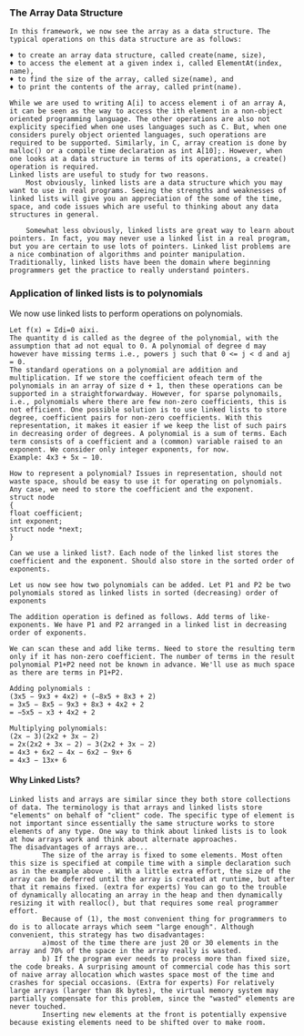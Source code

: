 ### The Array Data Structure

    In this framework, we now see the array as a data structure. The typical operations on this data structure are as follows:

    ♦ to create an array data structure, called create(name, size),
    ♦ to access the element at a given index i, called ElementAt(index, name),
    ♦ to find the size of the array, called size(name), and
    ♦ to print the contents of the array, called print(name).

    While we are used to writing A[i] to access element i of an array A, it can be seen as the way to access the ith element in a non-object oriented programming language. The other operations are also not explicity specified when one uses languages such as C. But, when one considers purely object oriented languages, such operations are required to be supported. Similarly, in C, array creation is done by malloc() or a compile time declaration as int A[10];. However, when one looks at a data structure in terms of its operations, a create() operation is required.
    Linked lists are useful to study for two reasons.
        Most obviously, linked lists are a data structure which you may want to use in real programs. Seeing the strengths and weaknesses of linked lists will give you an appreciation of the some of the time, space, and code issues which are useful to thinking about any data structures in general.

        Somewhat less obviously, linked lists are great way to learn about pointers. In fact, you may never use a linked list in a real program, but you are certain to use lots of pointers. Linked list problems are a nice combination of algorithms and pointer manipulation. Traditionally, linked lists have been the domain where beginning programmers get the practice to really understand pointers.

###    Application of linked lists is to polynomials
   
 We now use linked lists to perform operations on polynomials.

    Let f(x) = Σdi=0 aixi.
    The quantity d is called as the degree of the polynomial, with the assumption that ad not equal to 0. A polynomial of degree d may however have missing terms i.e., powers j such that 0 <= j < d and aj = 0.
    The standard operations on a polynomial are addition and multiplication. If we store the coefficient ofeach term of the polynomials in an array of size d + 1, then these operations can be supported in a straightforwardway. However, for sparse polynomails, i.e., polynomials where there are few non-zero coefficients, this is not efficient. One possible solution is to use linked lists to store degree, coefficient pairs for non-zero coefficients. With this representation, it makes it easier if we keep the list of such pairs in decreasing order of degrees. A polynomial is a sum of terms. Each term consists of a coefficient and a (common) variable raised to an exponent. We consider only integer exponents, for now.
    Example: 4x3 + 5x − 10.

    How to represent a polynomial? Issues in representation, should not waste space, should be easy to use it for operating on polynomials. Any case, we need to store the coefficient and the exponent.
    struct node
    {
    float coefficient;
    int exponent;
    struct node *next;
    }

    Can we use a linked list?. Each node of the linked list stores the coefficient and the exponent. Should also store in the sorted order of exponents.

    Let us now see how two polynomials can be added. Let P1 and P2 be two polynomials stored as linked lists in sorted (decreasing) order of exponents

    The addition operation is defined as follows. Add terms of like-exponents. We have P1 and P2 arranged in a linked list in decreasing order of exponents.

    We can scan these and add like terms. Need to store the resulting term only if it has non-zero coefficient. The number of terms in the result polynomial P1+P2 need not be known in advance. We'll use as much space as there are terms in P1+P2.

    Adding polynomials :
    (3x5 − 9x3 + 4x2) + (−8x5 + 8x3 + 2)
    = 3x5 − 8x5 − 9x3 + 8x3 + 4x2 + 2
    = −5x5 − x3 + 4x2 + 2

    Multiplying polynomials:
    (2x − 3)(2x2 + 3x − 2)
    = 2x(2x2 + 3x − 2) − 3(2x2 + 3x − 2)
    = 4x3 + 6x2 − 4x − 6x2 − 9x+ 6
    = 4x3 − 13x+ 6

#### Why Linked Lists?

    Linked lists and arrays are similar since they both store collections of data. The terminology is that arrays and linked lists store "elements" on behalf of "client" code. The specific type of element is not important since essentially the same structure works to store elements of any type. One way to think about linked lists is to look at how arrays work and think about alternate approaches.
    The disadvantages of arrays are...
            The size of the array is fixed to some elements. Most often this size is specified at compile time with a simple declaration such as in the example above . With a little extra effort, the size of the array can be deferred until the array is created at runtime, but after that it remains fixed. (extra for experts) You can go to the trouble of dynamically allocating an array in the heap and then dynamically resizing it with realloc(), but that requires some real programmer effort.
            Because of (1), the most convenient thing for programmers to do is to allocate arrays which seem "large enough". Although convenient, this strategy has two disadvantages:
            a)most of the time there are just 20 or 30 elements in the array and 70% of the space in the array really is wasted.
            b) If the program ever needs to process more than fixed size, the code breaks. A surprising amount of commercial code has this sort of naive array allocation which wastes space most of the time and crashes for special occasions. (Extra for experts) For relatively large arrays (larger than 8k bytes), the virtual memory system may partially compensate for this problem, since the "wasted" elements are never touched.
            Inserting new elements at the front is potentially expensive because existing elements need to be shifted over to make room.


